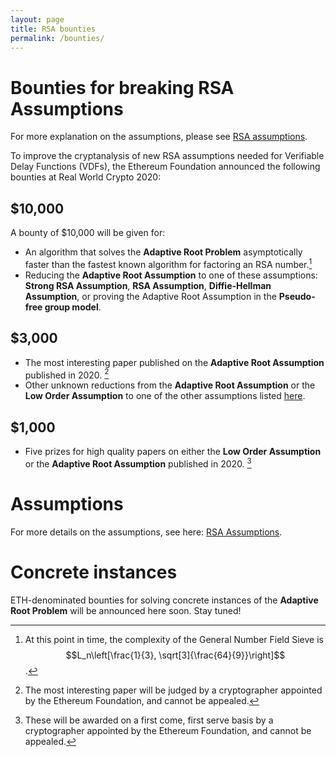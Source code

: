 ```yaml
---
layout: page
title: RSA bounties
permalink: /bounties/
---
```


# Bounties for breaking RSA Assumptions

For more explanation on the assumptions, please see [RSA assumptions](/rsa-assumptions/).

To improve the cryptanalysis of new RSA assumptions needed for Verifiable Delay Functions (VDFs), the Ethereum Foundation announced the following bounties at Real World Crypto 2020:

## $10,000

A bounty of $10,000 will be given for:

 * An algorithm that solves the **Adaptive Root Problem** asymptotically faster than the fastest known algorithm for factoring an RSA number.[^1]
 * Reducing the **Adaptive Root Assumption** to one of these assumptions: **Strong RSA Assumption**, **RSA Assumption**, **Diffie-Hellman Assumption**, or proving the Adaptive Root Assumption in the **Pseudo-free group model**.

[^1]: At this point in time, the complexity of the General Number Field Sieve is $$L_n\left[\frac{1}{3}, \sqrt[3]{\frac{64}{9}}\right]$$.

## $3,000

 * The most interesting paper published on the **Adaptive Root Assumption** published in 2020. [^2]
 * Other unknown reductions from the **Adaptive Root Assumption** or the **Low Order Assumption** to one of the other assumptions listed [here](rsa-assumptions).

[^2]: The most interesting paper will be judged by a cryptographer appointed by the Ethereum Foundation, and cannot be appealed.

## $1,000

 * Five prizes for high quality papers on either the **Low Order Assumption** or the **Adaptive Root Assumption** published in 2020.  [^3]

[^3]: These will be awarded on a first come, first serve basis by a cryptographer appointed by the Ethereum Foundation, and cannot be appealed.

# Assumptions

For more details on the assumptions, see here: [RSA Assumptions](rsa-assumptions).

# Concrete instances

ETH-denominated bounties for solving concrete instances of the **Adaptive Root Problem** will be announced here soon. Stay tuned!
